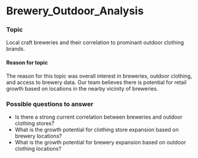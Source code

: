 # Brewery_Outdoor_Analysis

### Topic

Local craft breweries and their correlation to prominant outdoor clothing brands.

#### Reason for topic
The reason for this topic was overall interest in breweries, outdoor clothing, and access to brewery data. Our team believes there is potential for retail growth based on locations in the nearby vicinity of breweries.

### Possible questions to answer

- Is there a strong current correlation between breweries and outdoor clothing stores?
- What is the growth potential for clothing store expansion based on brewery locations?
- What is the growth potential for brewery expansion based on outdoor clothing locations?


